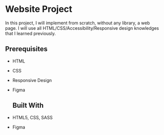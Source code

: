 # Website Project

In this project, I will implement from scratch, without any library, a web page. I will use all HTML/CSS/Accessibility/Responsive design knowledges that I learned previously.

## Prerequisites

- HTML
- CSS
- Responsive Design
- Figma

  ## Built With

- HTML5, CSS, SASS
- Figma
